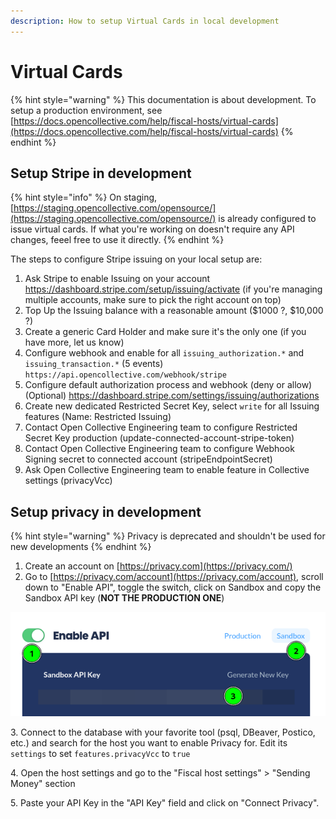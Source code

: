 ```yaml
---
description: How to setup Virtual Cards in local development
---
```


# Virtual Cards

{% hint style="warning" %}
This documentation is about development. To setup a production environment, see [https://docs.opencollective.com/help/fiscal-hosts/virtual-cards](https://docs.opencollective.com/help/fiscal-hosts/virtual-cards)
{% endhint %}

## Setup Stripe in development

{% hint style="info" %}
On staging, [https://staging.opencollective.com/opensource/](https://staging.opencollective.com/opensource/) is already configured to issue virtual cards. If what you're working on doesn't require any API changes, feeel free to use it directly.
{% endhint %}

The steps to configure Stripe issuing on your local setup are:

1. Ask Stripe to enable Issuing on your account https://dashboard.stripe.com/setup/issuing/activate (if you're managing multiple accounts, make sure to pick the right account on top)
2. Top Up the Issuing balance with a reasonable amount ($1000 ?, $10,000 ?)
3. Create a generic Card Holder and make sure it's the only one (if you have more, let us know)
4. Configure webhook and enable for all `issuing_authorization.*` and `issuing_transaction.*` (5 events) `https://api.opencollective.com/webhook/stripe`
5. Configure default authorization process and webhook (deny or allow) (Optional) https://dashboard.stripe.com/settings/issuing/authorizations
6. Create new dedicated Restricted Secret Key, select `write` for all Issuing features (Name: Restricted Issuing)
7. Contact Open Collective Engineering team to configure Restricted Secret Key production (update-connected-account-stripe-token)
8. Contact Open Collective Engineering team to configure Webhook Signing secret to connected account (stripeEndpointSecret)
9. Ask Open Collective Engineering team to enable feature in Collective settings (privacyVcc)

## Setup privacy in development

{% hint style="warning" %}
Privacy is deprecated and shouldn't be used for new developments
{% endhint %}

1. Create an account on [https://privacy.com](https://privacy.com/)
2. Go to [https://privacy.com/account](https://privacy.com/account), scroll down to "Enable API", toggle the switch, click on Sandbox and copy the Sandbox API key (**NOT THE PRODUCTION ONE**)

![](<../../.gitbook/assets/image (16) (1) (1).png>)

3\. Connect to the database with your favorite tool (psql, DBeaver, Postico, etc.) and search for the host you want to enable Privacy for. Edit its `settings` to set `features.privacyVcc` to `true`

4\. Open the host settings and go to the "Fiscal host settings" > "Sending Money" section

5\. Paste your API Key in the "API Key" field and click on "Connect Privacy".
